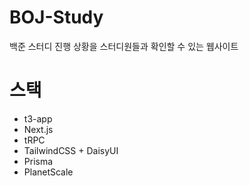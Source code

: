 # BOJ-Study

백준 스터디 진행 상황을 스터디원들과 확인할 수 있는 웹사이트

# 스택

- t3-app
- Next.js
- tRPC
- TailwindCSS + DaisyUI
- Prisma
- PlanetScale
